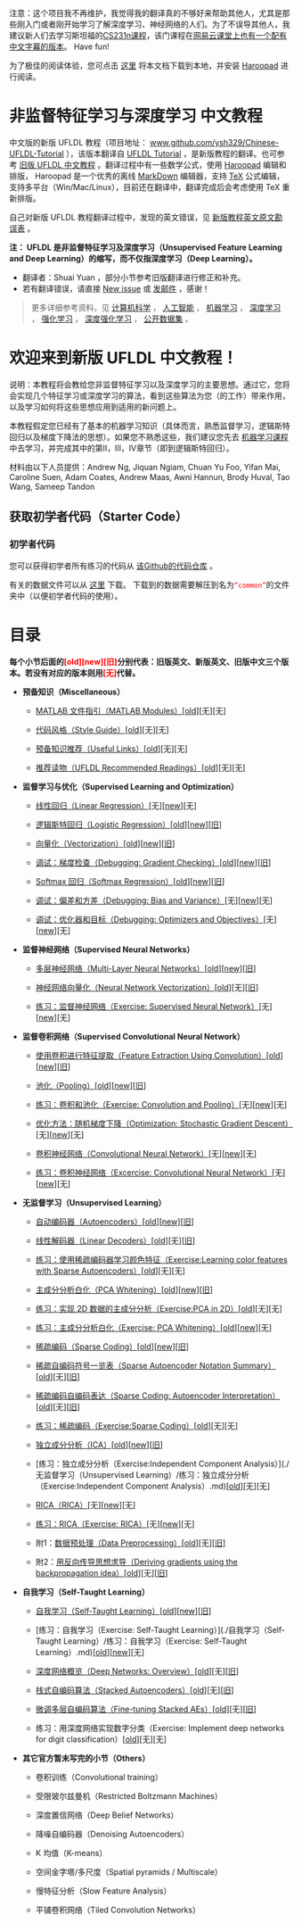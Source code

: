 注意：这个项目我不再维护，我觉得我的翻译真的不够好来帮助其他人，尤其是那些刚入门或者刚开始学习了解深度学习、神经网络的人们。为了不误导其他人，我建议新人们去学习斯坦福的[CS231n课程](http://cs231n.github.io)，该门课程在[网易云课堂上也有一个配有中文字幕的版本](http://study.163.com/course/courseMain.htm?courseId=1003223001)。 Have fun!

为了极佳的阅读体验，您可点击 [这里](https://github.com/ysh329/Chinese-UFLDL-Tutorial/archive/master.zip) 将本文档下载到本地，并安装 [Haroopad](http://pad.haroopress.com/user.html#download) 进行阅读。

# 非监督特征学习与深度学习 中文教程

中文版的新版 UFLDL 教程（项目地址： www.github.com/ysh329/Chinese-UFLDL-Tutorial ），该版本翻译自 [UFLDL Tutorial](http://deeplearning.stanford.edu/tutorial/) ，是新版教程的翻译。也可参考 [旧版 UFLDL 中文教程](http://ufldl.stanford.edu/wiki/index.php/UFLDL教程) 。翻译过程中有一些数学公式，使用 [Haroopad](http://pad.haroopress.com/user.html#download) 编辑和排版， Haroopad 是一个优秀的离线 [MarkDown](https://en.wikipedia.org/wiki/Markdown) 编辑器，支持 [TeX](https://en.wikipedia.org/wiki/TeX) 公式编辑，支持多平台（Win/Mac/Linux），目前还在翻译中，翻译完成后会考虑使用 TeX 重新排版。  

自己对新版 UFLDL 教程翻译过程中，发现的英文错误，见 [新版教程英文原文勘误表](./新版教程英文原文勘误表.md) 。  

**注： UFLDL 是非监督特征学习及深度学习（Unsupervised Feature Learning and Deep Learning）的缩写，而不仅指深度学习（Deep Learning）。**  

-  翻译者：Shuai Yuan ，部分小节参考旧版翻译进行修正和补充。
-  若有翻译错误，请直接 [New issue](https://github.com/ysh329/Chinese-UFLDL-Tutorial/issues/new) 或 [发邮件](Mailto:ysh329@sina.com) ，感谢！  

>更多详细参考资料，见 [计算机科学](https://github.com/bayandin/awesome-awesomeness) ， [人工智能](https://github.com/owainlewis/awesome-artificial-intelligence) ， [机器学习](https://github.com/josephmisiti/awesome-machine-learning) ， [深度学习](https://github.com/ChristosChristofidis/awesome-deep-learning) ， [强化学习](https://github.com/aikorea/awesome-rl) ， [深度强化学习](https://github.com/junhyukoh/deep-reinforcement-learning-papers) ， [公开数据集](https://github.com/ChristosChristofidis/awesome-public-datasets) 。


# 欢迎来到新版 UFLDL 中文教程！

说明：本教程将会教给您非监督特征学习以及深度学习的主要思想。通过它，您将会实现几个特征学习或深度学习的算法，看到这些算法为您（的工作）带来作用，以及学习如何将这些思想应用到适用的新问题上。

本教程假定您已经有了基本的机器学习知识（具体而言，熟悉监督学习，逻辑斯特回归以及梯度下降法的思想）。如果您不熟悉这些，我们建议您先去 [机器学习课程](http://openclassroom.stanford.edu/MainFolder/CoursePage.php?course=MachineLearning) 中去学习，并完成其中的第II，III，IV章节（即到逻辑斯特回归）。

材料由以下人员提供：Andrew Ng, Jiquan Ngiam, Chuan Yu Foo, Yifan Mai, Caroline Suen, Adam Coates, Andrew Maas, Awni Hannun, Brody Huval, Tao Wang, Sameep Tandon

## 获取初学者代码（Starter Code）

### 初学者代码

您可以获得初学者所有练习的代码从 [该Github的代码仓库](https://github.com/amaas/stanford_dl_ex) 。  

有关的数据文件可以从 [这里](http://ai.stanford.edu/~amaas/data/data.zip) 下载。 下载到的数据需要解压到名为<font color=red>`“common”`</font>的文件夹中（以便初学者代码的使用）。


# 目录

**每个小节后面的<font color=red>\[old\]\[new]\[旧\]</font>分别代表：旧版英文、新版英文、旧版中文三个版本。若没有对应的版本则用<font color=red>\[无\]</font>代替。**

* **预备知识（Miscellaneous）**

  * [MATLAB 文件指引（MATLAB Modules）](https://github.com/ysh329/Chinese-UFLDL-Tutorial/blob/online/%E9%A2%84%E5%A4%87%E7%9F%A5%E8%AF%86%EF%BC%88Miscellaneous%20%EF%BC%89/MATLAB%E3%80%80%E6%96%87%E4%BB%B6%E6%8C%87%E5%BC%95%EF%BC%88MATLAB%20Modules%EF%BC%89.md)\[[old](http://ufldl.stanford.edu/wiki/index.php/MATLAB_Modules)\]\[无\]\[无\]

  * [代码风格（Style Guide）](https://github.com/ysh329/Chinese-UFLDL-Tutorial/blob/online/%E9%A2%84%E5%A4%87%E7%9F%A5%E8%AF%86%EF%BC%88Miscellaneous%20%EF%BC%89/%E4%BB%A3%E7%A0%81%E9%A3%8E%E6%A0%BC%EF%BC%88Style%20Guide%EF%BC%89.md)\[[old](http://ufldl.stanford.edu/wiki/index.php/Style_Guide)\]\[无\]\[无\]

  * [预备知识推荐（Useful Links）](https://github.com/ysh329/Chinese-UFLDL-Tutorial/blob/online/%E9%A2%84%E5%A4%87%E7%9F%A5%E8%AF%86%EF%BC%88Miscellaneous%20%EF%BC%89/%E9%A2%84%E5%A4%87%E7%9F%A5%E8%AF%86%E6%8E%A8%E8%8D%90%EF%BC%88Useful%20Links%EF%BC%89.md)\[[old](http://ufldl.stanford.edu/wiki/index.phssp/Useful_Links)\]\[无\]\[无\]

  * [推荐读物（UFLDL Recommended Readings）](https://github.com/ysh329/Chinese-UFLDL-Tutorial/blob/online/%E9%A2%84%E5%A4%87%E7%9F%A5%E8%AF%86%EF%BC%88Miscellaneous%20%EF%BC%89/%E6%8E%A8%E8%8D%90%E8%AF%BB%E7%89%A9%EF%BC%88UFLDL%20Recommended%20Readings%EF%BC%89.md)\[[old](http://deeplearning.stanford.edu/wiki/index.php/UFLDL_Recommended_Readings)\]\[无\]\[无\]

* **监督学习与优化（Supervised Learning and Optimization）**

  *  [线性回归（Linear Regression）](https://github.com/ysh329/Chinese-UFLDL-Tutorial/blob/online/%E7%9B%91%E7%9D%A3%E5%AD%A6%E4%B9%A0%E5%92%8C%E4%BC%98%E5%8C%96%EF%BC%88Supervised%20Learning%20and%20Optimization%EF%BC%89/%E7%BA%BF%E6%80%A7%E5%9B%9E%E5%BD%92%EF%BC%88Linear%20Regression%EF%BC%89.md)\[无\]\[[new](http://ufldl.stanford.edu/tutorial/supervised/LinearRegression)\]\[无\]

  *  [逻辑斯特回归（Logistic Regression）](https://github.com/ysh329/Chinese-UFLDL-Tutorial/blob/online/%E7%9B%91%E7%9D%A3%E5%AD%A6%E4%B9%A0%E5%92%8C%E4%BC%98%E5%8C%96%EF%BC%88Supervised%20Learning%20and%20Optimization%EF%BC%89/%E9%80%BB%E8%BE%91%E6%96%AF%E7%89%B9%E5%9B%9E%E5%BD%92%EF%BC%88Logistic%20Regression%EF%BC%89.md)\[[old](http://deeplearning.stanford.edu/wiki/index.php/Logistic_Regression_Vectorization_Example)\]\[[new](http://ufldl.stanford.edu/tutorial/supervised/LogisticRegression)\]\[[旧](http://ufldl.stanford.edu/wiki/index.php/%E9%80%BB%E8%BE%91%E5%9B%9E%E5%BD%92%E7%9A%84%E5%90%91%E9%87%8F%E5%8C%96%E5%AE%9E%E7%8E%B0%E6%A0%B7%E4%BE%8B)\]

  *  [向量化（Vectorization）](https://github.com/ysh329/Chinese-UFLDL-Tutorial/blob/online/%E7%9B%91%E7%9D%A3%E5%AD%A6%E4%B9%A0%E5%92%8C%E4%BC%98%E5%8C%96%EF%BC%88Supervised%20Learning%20and%20Optimization%EF%BC%89/%E5%90%91%E9%87%8F%E5%8C%96%EF%BC%88Vectorization%EF%BC%89.md)\[[old](http://deeplearning.stanford.edu/wiki/index.php/Vectorization)\]\[[new](http://ufldl.stanford.edu/tutorial/supervised/Vectorization)\]\[[旧](http://ufldl.stanford.edu/wiki/index.php/%E7%9F%A2%E9%87%8F%E5%8C%96%E7%BC%96%E7%A8%8B)\]

  *  [调试：梯度检查（Debugging: Gradient Checking）](https://github.com/ysh329/Chinese-UFLDL-Tutorial/blob/online/%E7%9B%91%E7%9D%A3%E5%AD%A6%E4%B9%A0%E5%92%8C%E4%BC%98%E5%8C%96%EF%BC%88Supervised%20Learning%20and%20Optimization%EF%BC%89/%E8%B0%83%E8%AF%95%EF%BC%9A%E6%A2%AF%E5%BA%A6%E6%A3%80%E6%9F%A5%EF%BC%88Debugging%EF%BC%9AGradient%20Checking%EF%BC%89.md)\[[old](http://deeplearning.stanford.edu/wiki/index.php/Gradient_checking_and_advanced_optimization)\]\[[new](http://ufldl.stanford.edu/tutorial/supervised/DebuggingGradientChecking)\]\[[旧](http://ufldl.stanford.edu/wiki/index.php/%E6%A2%AF%E5%BA%A6%E6%A3%80%E9%AA%8C%E4%B8%8E%E9%AB%98%E7%BA%A7%E4%BC%98%E5%8C%96)\]

  *  [Softmax 回归（Softmax Regression）](https://github.com/ysh329/Chinese-UFLDL-Tutorial/blob/online/%E7%9B%91%E7%9D%A3%E5%AD%A6%E4%B9%A0%E5%92%8C%E4%BC%98%E5%8C%96%EF%BC%88Supervised%20Learning%20and%20Optimization%EF%BC%89/Softmax%E5%9B%9E%E5%BD%92%EF%BC%88Softmax%20Regression%EF%BC%89.md)\[[old](http://deeplearning.stanford.edu/wiki/index.php/Softmax_Regression)\]\[[new](http://ufldl.stanford.edu/tutorial/supervised/SoftmaxRegression)\]\[[旧](http://ufldl.stanford.edu/wiki/index.php/Softmax%E5%9B%9E%E5%BD%92)\]

  *  [调试：偏差和方差（Debugging: Bias and Variance）](https://github.com/ysh329/Chinese-UFLDL-Tutorial/blob/online/%E7%9B%91%E7%9D%A3%E5%AD%A6%E4%B9%A0%E5%92%8C%E4%BC%98%E5%8C%96%EF%BC%88Supervised%20Learning%20and%20Optimization%EF%BC%89/%E6%A3%80%E6%9F%A5%EF%BC%9A%E5%81%8F%E5%B7%AE%E5%92%8C%E6%96%B9%E5%B7%AE%EF%BC%88Debugging%EF%BC%9ABias%20and%20Variance%EF%BC%89.md)\[无\]\[[new](http://ufldl.stanford.edu/tutorial/supervised/DebuggingBiasAndVariance)\]\[无\]

  *  [调试：优化器和目标（Debugging: Optimizers and Objectives）](https://github.com/ysh329/Chinese-UFLDL-Tutorial/blob/online/%E7%9B%91%E7%9D%A3%E5%AD%A6%E4%B9%A0%E5%92%8C%E4%BC%98%E5%8C%96%EF%BC%88Supervised%20Learning%20and%20Optimization%EF%BC%89/%E8%B0%83%E8%AF%95%EF%BC%9A%E4%BC%98%E5%8C%96%E5%99%A8%E5%92%8C%E7%9B%AE%E6%A0%87%EF%BC%88Debugging%EF%BC%9AOptimizers%20and%20Objectives%EF%BC%89.md)\[无\]\[[new](http://ufldl.stanford.edu/tutorial/supervised/DebuggingOptimizersAndObjectives)\]\[无\]

* **监督神经网络（Supervised Neural Networks）**

  *  [多层神经网络（Multi-Layer Neural Networks）](https://github.com/ysh329/Chinese-UFLDL-Tutorial/blob/online/%E7%9B%91%E7%9D%A3%E7%A5%9E%E7%BB%8F%E7%BD%91%E7%BB%9C%EF%BC%88Supervised%20Neural%20Networks%EF%BC%89/%E5%A4%9A%E5%B1%82%E7%A5%9E%E7%BB%8F%E7%BD%91%E7%BB%9C%EF%BC%88Multi-Layer%20Neural%20Networks%EF%BC%89.md)\[[old](http://deeplearning.stanford.edu/wiki/index.php/Neural_Networks)\]\[[new](http://ufldl.stanford.edu/tutorial/supervised/MultiLayerNeuralNetworks)\]\[[旧](http://ufldl.stanford.edu/wiki/index.php/%E7%A5%9E%E7%BB%8F%E7%BD%91%E7%BB%9C)\]

   *  [神经网络向量化（Neural Network Vectorization）](https://github.com/ysh329/Chinese-UFLDL-Tutorial/blob/online/%E7%9B%91%E7%9D%A3%E7%A5%9E%E7%BB%8F%E7%BD%91%E7%BB%9C%EF%BC%88Supervised%20Neural%20Networks%EF%BC%89/%E7%A5%9E%E7%BB%8F%E7%BD%91%E7%BB%9C%E5%90%91%E9%87%8F%E5%8C%96%EF%BC%88Neural%20Network%20Vectorization%EF%BC%89.md)\[[old](http://ufldl.stanford.edu/wiki/index.php/Neural_Network_Vectorization)\]\[无\]\[[旧](http://ufldl.stanford.edu/wiki/index.php/%E7%A5%9E%E7%BB%8F%E7%BD%91%E7%BB%9C%E5%90%91%E9%87%8F%E5%8C%96#.E5.8F.8D.E5.90.91.E4.BC.A0.E6.92.AD)\]

   *  [练习：监督神经网络（Exercise: Supervised Neural Network）](https://github.com/ysh329/Chinese-UFLDL-Tutorial/blob/online/%E7%9B%91%E7%9D%A3%E7%A5%9E%E7%BB%8F%E7%BD%91%E7%BB%9C%EF%BC%88Supervised%20Neural%20Networks%EF%BC%89/%E7%BB%83%E4%B9%A0%EF%BC%9A%20%E7%9B%91%E7%9D%A3%E7%A5%9E%E7%BB%8F%E7%BD%91%E7%BB%9C%EF%BC%88Exercise:%20Supervised%20Neural%20Networks%EF%BC%89.md)\[无\]\[[new](http://ufldl.stanford.edu/tutorial/supervised/ExerciseSupervisedNeuralNetwork)\]\[无\]

* **监督卷积网络（Supervised Convolutional Neural Network）**

  *  [使用卷积进行特征提取（Feature Extraction Using Convolution）](https://github.com/ysh329/Chinese-UFLDL-Tutorial/blob/online/%E7%9B%91%E7%9D%A3%E5%8D%B7%E7%A7%AF%E7%BD%91%E7%BB%9C%EF%BC%88Supervised%20Convolutional%20Neural%20Network%EF%BC%89/%E4%BD%BF%E7%94%A8%E5%8D%B7%E7%A7%AF%E8%BF%9B%E8%A1%8C%E7%89%B9%E5%BE%81%E6%8F%90%E5%8F%96%EF%BC%88Feature%20Extraction%20Using%20Convolution%EF%BC%89.md)\[[old](http://deeplearning.stanford.edu/wiki/index.php/Feature_extraction_using_convolution)\]\[[new](http://ufldl.stanford.edu/tutorial/supervised/FeatureExtractionUsingConvolution)\]\[[旧](http://ufldl.stanford.edu/wiki/index.php/%E5%8D%B7%E7%A7%AF%E7%89%B9%E5%BE%81%E6%8F%90%E5%8F%96)\]

  *  [池化（Pooling）](https://github.com/ysh329/Chinese-UFLDL-Tutorial/blob/online/%E7%9B%91%E7%9D%A3%E5%8D%B7%E7%A7%AF%E7%BD%91%E7%BB%9C%EF%BC%88Supervised%20Convolutional%20Neural%20Network%EF%BC%89/%E6%B1%A0%E5%8C%96%EF%BC%88Pooling%EF%BC%89.md)\[[old](http://deeplearning.stanford.edu/wiki/index.php/Pooling)\]\[[new](http://ufldl.stanford.edu/tutorial/supervised/Pooling)\]\[[旧](http://ufldl.stanford.edu/wiki/index.php/%E6%B1%A0%E5%8C%96)\]

   * [练习：卷积和池化（Exercise: Convolution and Pooling）](https://github.com/ysh329/Chinese-UFLDL-Tutorial/blob/online/%E7%9B%91%E7%9D%A3%E5%8D%B7%E7%A7%AF%E7%BD%91%E7%BB%9C%EF%BC%88Supervised%20Convolutional%20Neural%20Network%EF%BC%89/%E7%BB%83%E4%B9%A0%EF%BC%9A%E5%8D%B7%E7%A7%AF%E5%92%8C%E6%B1%A0%E5%8C%96%EF%BC%88Exercise:%20Convolution%20and%20Pooling%EF%BC%89.md)\[无\]\[[new](http://ufldl.stanford.edu/tutorial/supervised/ExerciseConvolutionAndPooling)\]\[无\]

  *  [优化方法：随机梯度下降（Optimization: Stochastic Gradient Descent）](https://github.com/ysh329/Chinese-UFLDL-Tutorial/blob/online/%E7%9B%91%E7%9D%A3%E5%8D%B7%E7%A7%AF%E7%BD%91%E7%BB%9C%EF%BC%88Supervised%20Convolutional%20Neural%20Network%EF%BC%89/%E4%BC%98%E5%8C%96%E6%96%B9%E6%B3%95%EF%BC%9A%E9%9A%8F%E6%9C%BA%E6%A2%AF%E5%BA%A6%E4%B8%8B%E9%99%8D%EF%BC%88Optimization:%20Stochastic%20Gradient%20Descent%EF%BC%89.md)\[无\]\[[new](http://ufldl.stanford.edu/tutorial/supervised/OptimizationStochasticGradientDescent)\]\[无\]

  *  [卷积神经网络（Convolutional Neural Network）](https://github.com/ysh329/Chinese-UFLDL-Tutorial/blob/online/%E7%9B%91%E7%9D%A3%E5%8D%B7%E7%A7%AF%E7%BD%91%E7%BB%9C%EF%BC%88Supervised%20Convolutional%20Neural%20Network%EF%BC%89/%E5%8D%B7%E7%A7%AF%E7%A5%9E%E7%BB%8F%E7%BD%91%E7%BB%9C%EF%BC%88Convolutional%20Neural%20Network%EF%BC%89.md)\[无\]\[[new](http://ufldl.stanford.edu/tutorial/supervised/ConvolutionalNeuralNetwork)\]\[无\]

   * [练习：卷积神经网络（Excercise: Convolutional Neural Network）](https://github.com/ysh329/Chinese-UFLDL-Tutorial/blob/online/%E7%9B%91%E7%9D%A3%E5%8D%B7%E7%A7%AF%E7%BD%91%E7%BB%9C%EF%BC%88Supervised%20Convolutional%20Neural%20Network%EF%BC%89/%E7%BB%83%E4%B9%A0%EF%BC%9A%E5%8D%B7%E7%A7%AF%E7%A5%9E%E7%BB%8F%E7%BD%91%E7%BB%9C%EF%BC%88Excercise:%20Convolutional%20Neural%20Network%EF%BC%89.md)\[无\]\[[new](http://ufldl.stanford.edu/tutorial/supervised/ExerciseConvolutionalNeuralNetwork)\]\[无\]

* **无监督学习（Unsupervised Learning）**

  * [自动编码器（Autoencoders）](https://github.com/ysh329/Chinese-UFLDL-Tutorial/blob/online/%E6%97%A0%E7%9B%91%E7%9D%A3%E5%AD%A6%E4%B9%A0%EF%BC%88Unsupervised%20Learning%EF%BC%89/%E8%87%AA%E5%8A%A8%E7%BC%96%E7%A0%81%E5%99%A8%EF%BC%88Autoencoders%EF%BC%89.md)\[[old](http://deeplearning.stanford.edu/wiki/index.php/Autoencoders_and_Sparsity)\]\[[new](http://ufldl.stanford.edu/tutorial/unsupervised/Autoencoders)\]\[[旧](http://ufldl.stanford.edu/wiki/index.php/%E8%87%AA%E7%BC%96%E7%A0%81%E7%AE%97%E6%B3%95%E4%B8%8E%E7%A8%80%E7%96%8F%E6%80%A7)\]

   * [线性解码器（Linear Decoders）](https://github.com/ysh329/Chinese-UFLDL-Tutorial/blob/online/%E6%97%A0%E7%9B%91%E7%9D%A3%E5%AD%A6%E4%B9%A0%EF%BC%88Unsupervised%20Learning%EF%BC%89/%E7%BA%BF%E6%80%A7%E8%A7%A3%E7%A0%81%E5%99%A8%EF%BC%88Linear%20Decoders%EF%BC%89.md)[[old](http://ufldl.stanford.edu/wiki/index.php/Linear_Decoders)][无][[旧](http://ufldl.stanford.edu/wiki/index.php/%E7%BA%BF%E6%80%A7%E8%A7%A3%E7%A0%81%E5%99%A8)]

   * [练习：使用稀疏编码器学习颜色特征（Exercise:Learning color features with Sparse Autoencoders）](https://github.com/ysh329/Chinese-UFLDL-Tutorial/blob/online/%E6%97%A0%E7%9B%91%E7%9D%A3%E5%AD%A6%E4%B9%A0%EF%BC%88Unsupervised%20Learning%EF%BC%89/%E7%BB%83%E4%B9%A0%EF%BC%9A%E4%BD%BF%E7%94%A8%E7%A8%80%E7%96%8F%E7%BC%96%E7%A0%81%E5%99%A8%E5%AD%A6%E4%B9%A0%E9%A2%9C%E8%89%B2%E7%89%B9%E5%BE%81%EF%BC%88Exercise:Learning%20color%20features%20with%20Sparse%20Autoencoders%EF%BC%89.md)[[old](http://ufldl.stanford.edu/wiki/index.php/Exercise:Learning_color_features_with_Sparse_Autoencoders)][无][无]

   * [主成分分析白化（PCA Whitening）](https://github.com/ysh329/Chinese-UFLDL-Tutorial/blob/online/%E6%97%A0%E7%9B%91%E7%9D%A3%E5%AD%A6%E4%B9%A0%EF%BC%88Unsupervised%20Learning%EF%BC%89/%E7%BB%83%E4%B9%A0%EF%BC%9A%E4%B8%BB%E6%88%90%E5%88%86%E5%88%86%E6%9E%90%E7%99%BD%E5%8C%96%EF%BC%88Exercise:%20PCA%20Whitening%EF%BC%89.md)\[[old](http://deeplearning.stanford.edu/wiki/index.php/Implementing_PCA/Whitening)\]\[[new](http://ufldl.stanford.edu/tutorial/unsupervised/PCAWhitening)\]\[[旧](http://ufldl.stanford.edu/wiki/index.php/%E5%AE%9E%E7%8E%B0%E4%B8%BB%E6%88%90%E5%88%86%E5%88%86%E6%9E%90%E5%92%8C%E7%99%BD%E5%8C%96)\]

   * [练习：实现 2D 数据的主成分分析（Exercise:PCA in 2D）](https://github.com/ysh329/Chinese-UFLDL-Tutorial/blob/online/%E6%97%A0%E7%9B%91%E7%9D%A3%E5%AD%A6%E4%B9%A0%EF%BC%88Unsupervised%20Learning%EF%BC%89/%E7%BB%83%E4%B9%A0%EF%BC%9A%E5%AE%9E%E7%8E%B0%202D%20%E6%95%B0%E6%8D%AE%E7%9A%84%E4%B8%BB%E6%88%90%E5%88%86%E5%88%86%E6%9E%90%EF%BC%88Exercise:PCA%20in%202D%EF%BC%89.md)[[old](http://ufldl.stanford.edu/wiki/index.php/Exercise:PCA_in_2D)][无][无]

   * [练习：主成分分析白化（Exercise: PCA Whitening）](https://github.com/ysh329/Chinese-UFLDL-Tutorial/blob/online/%E6%97%A0%E7%9B%91%E7%9D%A3%E5%AD%A6%E4%B9%A0%EF%BC%88Unsupervised%20Learning%EF%BC%89/%E7%BB%83%E4%B9%A0%EF%BC%9A%E4%B8%BB%E6%88%90%E5%88%86%E5%88%86%E6%9E%90%E7%99%BD%E5%8C%96%EF%BC%88Exercise:%20PCA%20Whitening%EF%BC%89.md)\[[old](http://ufldl.stanford.edu/wiki/index.php/Exercise:PCA_and_Whitening)\]\[[new](http://ufldl.stanford.edu/tutorial/unsupervised/ExercisePCAWhitening)\]\[无\]

   * [稀疏编码（Sparse Coding）](https://github.com/ysh329/Chinese-UFLDL-Tutorial/blob/online/%E6%97%A0%E7%9B%91%E7%9D%A3%E5%AD%A6%E4%B9%A0%EF%BC%88Unsupervised%20Learning%EF%BC%89/%E7%A8%80%E7%96%8F%E7%BC%96%E7%A0%81%EF%BC%88Sparse%20Coding%EF%BC%89.md)\[[old](http://deeplearning.stanford.edu/wiki/index.php/Sparse_Coding)\]\[[new](http://ufldl.stanford.edu/tutorial/unsupervised/SparseCoding/)\]\[[旧](http://ufldl.stanford.edu/wiki/index.php/%E7%A8%80%E7%96%8F%E7%BC%96%E7%A0%81)\]

   * [稀疏自编码符号一览表（Sparse Autoencoder Notation Summary）](https://github.com/ysh329/Chinese-UFLDL-Tutorial/blob/online/%E6%97%A0%E7%9B%91%E7%9D%A3%E5%AD%A6%E4%B9%A0%EF%BC%88Unsupervised%20Learning%EF%BC%89/%E7%A8%80%E7%96%8F%E8%87%AA%E7%BC%96%E7%A0%81%E7%AC%A6%E5%8F%B7%E4%B8%80%E8%A7%88%E8%A1%A8%EF%BC%88Sparse%20Autoencoder%20Notation%20Summary%EF%BC%89.md)\[[old](http://ufldl.stanford.edu/wiki/index.php/Sparse_Autoencoder_Notation_Summary)\]\[无\]\[[旧](http://ufldl.stanford.edu/wiki/index.php/%E7%A8%80%E7%96%8F%E8%87%AA%E7%BC%96%E7%A0%81%E5%99%A8%E7%AC%A6%E5%8F%B7%E4%B8%80%E8%A7%88%E8%A1%A8)\]

   * [稀疏编码自编码表达（Sparse Coding: Autoencoder Interpretation）](https://github.com/ysh329/Chinese-UFLDL-Tutorial/blob/online/%E6%97%A0%E7%9B%91%E7%9D%A3%E5%AD%A6%E4%B9%A0%EF%BC%88Unsupervised%20Learning%EF%BC%89/%E7%A8%80%E7%96%8F%E7%BC%96%E7%A0%81%E8%87%AA%E7%BC%96%E7%A0%81%E8%A1%A8%E8%BE%BE%EF%BC%88Sparse%20Coding:%20Autoencoder%20Interpretation%EF%BC%89.md)[[old](http://ufldl.stanford.edu/wiki/index.php/Sparse_Coding:_Autoencoder_Interpretation)][无][[旧](http://ufldl.stanford.edu/wiki/index.php/%E7%A8%80%E7%96%8F%E7%BC%96%E7%A0%81%E8%87%AA%E7%BC%96%E7%A0%81%E8%A1%A8%E8%BE%BE)]

   * [练习：稀疏编码（Exercise:Sparse Coding）](https://github.com/ysh329/Chinese-UFLDL-Tutorial/blob/online/%E6%97%A0%E7%9B%91%E7%9D%A3%E5%AD%A6%E4%B9%A0%EF%BC%88Unsupervised%20Learning%EF%BC%89/%E7%BB%83%E4%B9%A0%EF%BC%9A%E7%A8%80%E7%96%8F%E7%BC%96%E7%A0%81%EF%BC%88Exercise:Sparse%20Coding%EF%BC%89.md)[[old](http://ufldl.stanford.edu/wiki/index.php/Exercise:Sparse_Coding)][无][无]

   * [独立成分分析（ICA）](https://github.com/ysh329/Chinese-UFLDL-Tutorial/blob/online/%E6%97%A0%E7%9B%91%E7%9D%A3%E5%AD%A6%E4%B9%A0%EF%BC%88Unsupervised%20Learning%EF%BC%89/%E7%8B%AC%E7%AB%8B%E6%88%90%E5%88%86%E5%88%86%E6%9E%90%EF%BC%88ICA%EF%BC%89.md)\[[old](http://ufldl.stanford.edu/wiki/index.php/Independent_Component_Analysis)\]\[[new](http://ufldl.stanford.edu/tutorial/unsupervised/ICA)\]\[[旧](http://ufldl.stanford.edu/wiki/index.php/%E7%8B%AC%E7%AB%8B%E6%88%90%E5%88%86%E5%88%86%E6%9E%90)\]

   * [练习：独立成分分析（Exercise:Independent Component Analysis）](./无监督学习（Unsupervised Learning）/练习：独立成分分析（Exercise:Independent Component Analysis）.md)\[[old](http://ufldl.stanford.edu/wiki/index.php/Exercise:Independent_Component_Analysis)\]\[无\]\[无\]

   * [RICA（RICA）](https://github.com/ysh329/Chinese-UFLDL-Tutorial/blob/online/%E6%97%A0%E7%9B%91%E7%9D%A3%E5%AD%A6%E4%B9%A0%EF%BC%88Unsupervised%20Learning%EF%BC%89/%E7%8B%AC%E7%AB%8B%E6%88%90%E5%88%86%E5%88%86%E6%9E%90%E9%87%8D%E5%BB%BA%EF%BC%88RICA%EF%BC%89.md)\[无\]\[[new](http://ufldl.stanford.edu/tutorial/unsupervised/RICA)\]\[无\]

   * [练习：RICA（Exercise: RICA）](https://github.com/ysh329/Chinese-UFLDL-Tutorial/blob/online/%E6%97%A0%E7%9B%91%E7%9D%A3%E5%AD%A6%E4%B9%A0%EF%BC%88Unsupervised%20Learning%EF%BC%89/%E7%BB%83%E4%B9%A0%EF%BC%9ARICA%EF%BC%88Exercise:%20RICA%EF%BC%89.md)\[无\]\[[new](http://ufldl.stanford.edu/tutorial/unsupervised/ExerciseRICA)\]\[无\]

   * 附1：[数据预处理（Data Preprocessing）](https://github.com/ysh329/Chinese-UFLDL-Tutorial/blob/online/%E6%97%A0%E7%9B%91%E7%9D%A3%E5%AD%A6%E4%B9%A0%EF%BC%88Unsupervised%20Learning%EF%BC%89/%E6%95%B0%E6%8D%AE%E9%A2%84%E5%A4%84%E7%90%86%EF%BC%88Data%20Preprocessing%EF%BC%89.md)\[[old](http://ufldl.stanford.edu/wiki/index.php/Data_Preprocessing)\]\[无\]\[[旧](http://ufldl.stanford.edu/wiki/index.php/%E6%95%B0%E6%8D%AE%E9%A2%84%E5%A4%84%E7%90%86)\]

   * 附2：[用反向传导思想求导（Deriving gradients using the backpropagation idea）](https://github.com/ysh329/Chinese-UFLDL-Tutorial/blob/online/%E6%97%A0%E7%9B%91%E7%9D%A3%E5%AD%A6%E4%B9%A0%EF%BC%88Unsupervised%20Learning%EF%BC%89/%E7%94%A8%E5%8F%8D%E5%90%91%E4%BC%A0%E5%AF%BC%E6%80%9D%E6%83%B3%E6%B1%82%E5%AF%BC%EF%BC%88Deriving%20gradients%20using%20the%20backpropagation%20idea%EF%BC%89.md)\[[old](http://ufldl.stanford.edu/wiki/index.php/Deriving_gradients_using_the_backpropagation_idea)\]\[无\]\[[旧](http://ufldl.stanford.edu/wiki/index.php/%E7%94%A8%E5%8F%8D%E5%90%91%E4%BC%A0%E5%AF%BC%E6%80%9D%E6%83%B3%E6%B1%82%E5%AF%BC)\]

* **自我学习（Self-Taught Learning）**

  * [自我学习（Self-Taught Learning）](https://github.com/ysh329/Chinese-UFLDL-Tutorial/blob/online/%E8%87%AA%E6%88%91%E5%AD%A6%E4%B9%A0%EF%BC%88Self-Taught%20Learning%EF%BC%89/%E8%87%AA%E6%88%91%E5%AD%A6%E4%B9%A0%EF%BC%88Self-Taught%20Learning%EF%BC%89.md)\[[old](http://deeplearning.stanford.edu/wiki/index.php/Self-Taught_Learning)\]\[[new](http://ufldl.stanford.edu/tutorial/selftaughtlearning/SelfTaughtLearning)\]\[[旧](http://ufldl.stanford.edu/wiki/index.php/%E8%87%AA%E6%88%91%E5%AD%A6%E4%B9%A0)\]

   * [练习：自我学习（Exercise: Self-Taught Learning）](./自我学习（Self-Taught Learning）/练习：自我学习（Exercise: Self-Taught Learning）.md)[[old](http://ufldl.stanford.edu/wiki/index.php/Exercise:Self-Taught_Learning)][[new](http://ufldl.stanford.edu/tutorial/selftaughtlearning/ExerciseSelfTaughtLearning)][无]

  * [深度网络概览（Deep Networks: Overview）](https://github.com/ysh329/Chinese-UFLDL-Tutorial/blob/online/%E8%87%AA%E6%88%91%E5%AD%A6%E4%B9%A0%EF%BC%88Self-Taught%20Learning%EF%BC%89/%E6%B7%B1%E5%BA%A6%E7%BD%91%E7%BB%9C%E6%A6%82%E8%A7%88%EF%BC%88Deep%20Networks:%20Overview%EF%BC%89.md)[[old](http://ufldl.stanford.edu/wiki/index.php/Deep_Networks:_Overview)][无][[旧](http://ufldl.stanford.edu/wiki/index.php/%E6%B7%B1%E5%BA%A6%E7%BD%91%E7%BB%9C%E6%A6%82%E8%A7%88)]

  * [栈式自编码算法（Stacked Autoencoders）](https://github.com/ysh329/Chinese-UFLDL-Tutorial/blob/online/%E8%87%AA%E6%88%91%E5%AD%A6%E4%B9%A0%EF%BC%88Self-Taught%20Learning%EF%BC%89/%E6%A0%88%E5%BC%8F%E8%87%AA%E7%BC%96%E7%A0%81%E7%AE%97%E6%B3%95%EF%BC%88Stacked%20Autoencoders%EF%BC%89.md)[[old](http://ufldl.stanford.edu/wiki/index.php/Stacked_Autoencoders)][无][[旧](http://ufldl.stanford.edu/wiki/index.php/%E6%A0%88%E5%BC%8F%E8%87%AA%E7%BC%96%E7%A0%81%E7%AE%97%E6%B3%95)]

  * [微调多层自编码算法（Fine-tuning Stacked AEs）](https://github.com/ysh329/Chinese-UFLDL-Tutorial/blob/online/%E8%87%AA%E6%88%91%E5%AD%A6%E4%B9%A0%EF%BC%88Self-Taught%20Learning%EF%BC%89/%E5%BE%AE%E8%B0%83%E5%A4%9A%E5%B1%82%E8%87%AA%E7%BC%96%E7%A0%81%E7%AE%97%E6%B3%95%EF%BC%88Fine-tuning%20Stacked%20AEs%EF%BC%89.md)[[old](http://ufldl.stanford.edu/wiki/index.php/Fine-tuning_Stacked_AEs)][无][[旧](http://ufldl.stanford.edu/wiki/index.php/%E5%BE%AE%E8%B0%83%E5%A4%9A%E5%B1%82%E8%87%AA%E7%BC%96%E7%A0%81%E7%AE%97%E6%B3%95)]

   * 练习：用深度网络实现数字分类（Exercise: Implement deep networks for digit classification）[[old](http://ufldl.stanford.edu/wiki/index.php/Exercise:_Implement_deep_networks_for_digit_classification)][无][无]

* **其它官方暂未写完的小节（Others）**

  * 卷积训练（Convolutional training）

  * 受限玻尔兹曼机（Restricted Boltzmann Machines）

  * 深度置信网络（Deep Belief Networks）

  * 降噪自编码器（Denoising Autoencoders）

  * K 均值（K-means）

  * 空间金字塔/多尺度（Spatial pyramids / Multiscale）

  * 慢特征分析（Slow Feature Analysis）

  * 平铺卷积网络（Tiled Convolution Networks）
